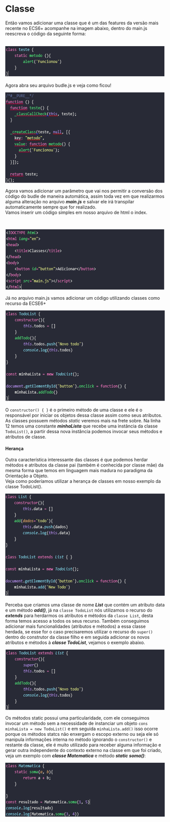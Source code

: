 <h1> Classe </h1>
<p>
Então vamos adicionar uma classe que é um das features da versão mais recente no ECS6+ acompanhe na imagem abaixo, dentro do main.js reescreva o código da seguinte forma:
</p><br>
<img src="../assets/classe_teste.PNG" alt="Classe teste" height="98" width="572"><br>
<p>Agora abra seu arquivo budle.js e veja como ficou! </p>
<img src="../assets/budle_classe_teste.PNG" alt="Budle classe teste" height="285" width="572"><br>
<p>
Agora vamos adicionar um parâmetro que vai nos permitir a conversão dos código do budle de maneira automática, assim toda vez em que realizarmos alguma alteração no arquivo <em><strong>main.js</strong></em> e salvar ele irá transpilar automaticamente sempre que for realizado. <br>
Vamos inserir um código simples em nosso arquivo de html o index.
</p><br>

<img src="../assets/index_classe_teste.PNG" alt="Index classe teste" height="191" width="574"><br>
<p>Já no arquivo main.js vamos adicionar um código utilizando classes como recurso da ECSE6+</p>

<img src="../assets/classe_todo_list.PNG" alt="Classe todo list" height="288" width="572"><br>
<p>
O <code>constructor() { }</code> é o primeiro método de uma classe e ele é o responsável por iniciar os objetos dessa classe assim como seus atributos.<br>
As classes possuem métodos <i>static</i> veremos mais na frete sobre. Na linha 12 temos uma constante <em><strong>minhaLista</strong></em> que recebe uma instância da classe <code>TodoList()</code>, a partir dessa nova instância podemos invocar seus métodos e atributos de classe. <br>


<h4>Herança </h4>

Outra característica interessante das classes é que podemos herdar métodos e atributos da classe pai (também é conhecida por classe mãe) da mesma forma que temos em linguagem mais madura no paradigma da Orientação a Objeto. <br>
Veja como poderíamos utilizar a herança de classes em nosso exemplo da classe </i>TodoList()</i>.<br>
</p>

<img src="../assets/heranca_classe_todo_list.PNG" alt="Classe todo list" height="325" width="570"><br>

<p>
Perceba que criamos uma classe de nome <em><strong>List</strong></em> que contém um atributo data e um método <em><strong>add()</strong></em>, já na <code>classe TodoList</code> nós utilizamos o recurso do <em><strong>extends</strong></em> para herdarmos os atributos e métodos da <code>classe List</code>, desta forma temos acesso a todos os seus recurso. Também conseguimos adicionar mais funcionalidades (atributos e métodos) a essa classe herdada, se esse for o caso precisaremos utilizar o recurso do <code>super()</code> dentro do construtor da classe filho e em seguida adicionar os novos atributos e métodos à <em><strong>classe TodoList</strong></em>, vejamos o exemplo abaixo.
</p>

<img src="../assets/extends_classe_list.PNG" alt="Extends classe list" height="190" width="570"><br>

<p>
Os métodos static possui uma particularidade, com ele conseguimos invocar um método sem a necessidade de instanciar um objeto <code>cons minhaLista = new TodoList()</code>  e em seguida <code>minhaLista.add()</code> isso ocorre porque os métodos statcs não enxergam o escopo externo ou seja ele só manipula informações interna no método ignorando o <code>constructor()</code> e restante da classe, ele é muito utilizado para receber alguma informação e gerar outra independente do contexto externo na classe em que foi criado, veja um exemplo com <em><strong>classe Matematica</strong></em> e método <em><strong>static soma()</strong></em>:
</p>


<img src="../assets/static_classe_matematica.PNG" alt="Static classe matemática" height="173" width="570"><br>